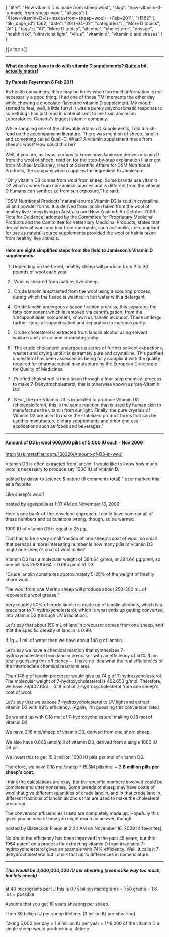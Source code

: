 {
    "title": "How vitamin D is made from sheep wool",
    "slug": "how-vitamin-d-is-made-from-sheep-wool",
    "aliases": [
        "/How+vitamin+D+is+made+from+sheep+wool+-+Feb+2011",
        "/1562"
    ],
    "tiki_page_id": 1562,
    "date": "2011-04-02",
    "categories": [
        "More D topics",
        "AI"
    ],
    "tags": [
        "AI",
        "More D topics",
        "alcohol",
        "cholesterol",
        "dosage",
        "health risk",
        "ultraviolet light",
        "virus",
        "vitamin d",
        "vitamin d and viruses"
    ]
}


{{< toc >}}

---

#### [What do sheep have to do with vitamin D supplements? Quite a bit, actually mates!](http://communities.canada.com/vancouversun/blogs/medicinematters/archive/2011/02/08/what-do-sheep-have-to-do-with-vitamin-d-supplements-quite-a-bit-actually.aspx)

 **By Pamela Fayerman 8 Feb 2011** 

As health consumers, there may be times when too much information is not necessarily a good thing. I had one of those TMI moments the other day while chewing a chocolate-flavoured vitamin D supplement. My mouth started to feel, well, a little furry! It was a purely psychosomatic response to something I had just read in material sent to me from Jamieson Laboratories, Canada's biggest vitamin company.

While sampling one of the chewable vitamin D supplements, I did a rush-read on the accompanying literature. There was mention of sheep, lanolin and something called Quali-D. What? A vitamin supplement made from sheep's wool? How could this be? 

Well, if you are, as I was, curious to know how Jamieson derives vitamin D from the wool of sheep, read on for the step-by-step explanation I later got from Michael McBurney, Head of Scientific Affairs for DSM Nutritional Products, the company which supplies the ingredient to Jamieson: 

"Only vitamin D3 comes from wool from sheep. Some brands use vitamin D2 which comes from non-animal sources and is different from the vitamin D humans can synthesize from sun exposure," he said..

"DSM Nutritional Products’ natural-source Vitamin D3 is sold in crystalline, oil and powder forms. It is derived from lanolin taken from the wool of healthy live sheep living in Australia and New Zealand. An October 2003 Note for Guidance, adopted by the Committee for Proprietary Medicinal Products and the Committee for Veterinary Medicinal Products, states that derivatives of wool and hair from ruminants, such as lanolin, are compliant for use as natural-source supplements provided the wool or hair is taken from healthy, live animals.

#### Here are eight simplified steps from the field to Jamieson’s Vitamin D supplements:

1. Depending on the breed, healthy sheep will produce from 2 to 30 pounds of wool each year.

2.  Wool is sheared from mature, live sheep. 

3.  Crude lanolin is extracted from the wool using a scouring process, during which the fleece is washed in hot water with a detergent.

4.  Crude lanolin undergoes a saponification process; this separates the fatty component which is removed via centrifugation, from the ‘unsaponifiable’ component, known as ‘lanolin alcohols’. These undergo further steps of saponification and separation to increase purity.

5.  Crude cholesterol is extracted from lanolin alcohol using solvent washes and / or column chromatography.

6.  The crude cholesterol undergoes a series of further solvent extractions, washes and drying until it is extremely pure and crystalline. This purified cholesterol has been assessed as being fully compliant with the quality required for pharmaceutical manufacture by the European Directorate for Quality of Medicines.

7.  Purified cholesterol is then taken through a four-step chemical process to make 7-Dehydrocholesterol, this is otherwise known as ‘pre-Vitamin D3’

8.  Next, the pre-Vitamin D3 is irradiated to produce Vitamin D3 (cholecalciferol); this is the same reaction that is used by human skin to manufacture the vitamin from sunlight. Finally, the pure crystals of Vitamin D3 are used to make the stabilized product forms that can be used to manufacture dietary supplements and other end use applications such as foods and beverages."

---

#### Amount of D3 in wool  600,000 pills of 5,000 IU each - Nov 2009

http://ask.metafilter.com/138220/Amount-of-D3-in-wool 

Vitamin D3 is often extracted from lanolin. I would like to know how much wool is necessary to produce say 1000 IU of vitamin D.

posted by davar to science & nature (8 comments total) 1 user marked this as a favorite 

Like sheep's wool?

posted by ageispolis at 1:07 AM on November 16, 2009 

Here's one back-of-the-envelope approach. I could have some or all of these numbers and calculations wrong, though, so be warned. 

1000 IU of vitamin D3 is equal to 25 µg. 

That has to be a very small fraction of one sheep's coat of wool, so small that perhaps a more interesting number is how many pills of vitamin D3 might one sheep's coat of wool make?

Vitamin D3 has a molecular weight of 384.64 g/mol, or 384.64 µg/µmol, so one pill has 25/384.64 = 0.065 µmol of D3.

"Crude lanolin constitutes approximately 5-25% of the weight of freshly shorn wool. 

The wool from one Merino sheep will produce about 250-300 mL of recoverable wool grease."

Very roughly 50% of crude lanolin is made up of lanolin alcohols, which is a precursor to 7-hydroxycholesterol, which is what ends up getting converted into vitamin D3 (through UV irradiation).

Let's say that about 150 mL of lanolin precursor comes from one sheep, and that the specific density of lanolin is 0.99. 

If 1g = 1 mL of water then we have about 148 g of lanolin.

Let's say we have a chemical reaction that synthesizes 7-hydroxycholesterol from lanolin precursor with an efficiency of 50% (I am totally guessing this efficiency — I have no idea what the real efficiencies of the intermediate chemical reactions are).

Then 148 g of lanolin precursor would give us 74 g of 7-hydroxycholesterol. The molecular weight of 7-hydroxycholesterol is 402.653 g/mol. Therefore, we have 76/402.653 = 0.18 mol of 7-hydroxycholesterol from one sheep's coat of wool.

Let's say that we expose 7-hydroxycholesterol to UV light and extract vitamin D3 with 99% efficiency. (Again, I'm guessing this conversion rate.) 

So we end up with 0.18 mol of 7-hydroxycholesterol making 0.18 mol of vitamin D3.

We have 0.18 mol/sheep of vitamin D3, derived from one shorn sheep.

We also have 0.065 µmol/pill of vitamin D3, derived from a single 1000 IU D3 pill. 

We invert this to get 15.3 million 1000 IU pills per mol of vitamin D3.

Therefore, we have 0.18 mol/sheep * 15.3M pills/mol ~  **2.8 million pills per sheep's coat.** 

I think the calculations are okay, but the specific numbers involved could be complete and utter nonsense. Some breeds of sheep may have coats of wool that give different quantities of crude lanolin, and in that crude lanolin, different fractions of lanolin alcohols that are used to make the cholesterol precursor. 

The conversion efficiencies I used are completely made up. Hopefully this gives you an idea of how you might reach an answer, though.

posted by Blazecock Pileon at 2:24 AM on November 16, 2009 <span>[4 favorites]</span> 

No doubt the efficiency has been improved in the past 45 years, but this 1964 patent on a process for extracting vitamin D from irradiated 7-hydroxycholesterol gives an example with 74% efficiency. Well, it calls it 7-dehydrocholesterol but I chalk that up to differences in nomenclature.

---

##### This would be 3,000,000,000 IU per shearing (seems like way too much, but lets check)

at 40 micrograms per IU this is 0.75 billion micrograms = 750 grams = 1.6 lbs = possible

Assume that you get 10 years shearing per sheep.

Then 30 billion IU per sheep lifetime. (3 billion IU per shearing)

Taking 5,000 per day = 1.8 million IU per year = 1/16,000 of the vitamin D a single sheep would produce in a lifetime.